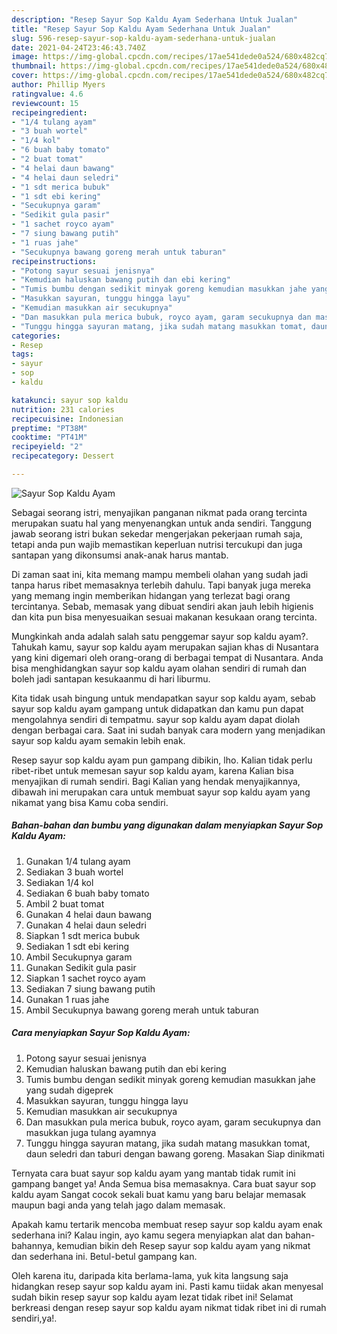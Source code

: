 ```yaml
---
description: "Resep Sayur Sop Kaldu Ayam Sederhana Untuk Jualan"
title: "Resep Sayur Sop Kaldu Ayam Sederhana Untuk Jualan"
slug: 596-resep-sayur-sop-kaldu-ayam-sederhana-untuk-jualan
date: 2021-04-24T23:46:43.740Z
image: https://img-global.cpcdn.com/recipes/17ae541dede0a524/680x482cq70/sayur-sop-kaldu-ayam-foto-resep-utama.jpg
thumbnail: https://img-global.cpcdn.com/recipes/17ae541dede0a524/680x482cq70/sayur-sop-kaldu-ayam-foto-resep-utama.jpg
cover: https://img-global.cpcdn.com/recipes/17ae541dede0a524/680x482cq70/sayur-sop-kaldu-ayam-foto-resep-utama.jpg
author: Phillip Myers
ratingvalue: 4.6
reviewcount: 15
recipeingredient:
- "1/4 tulang ayam"
- "3 buah wortel"
- "1/4 kol"
- "6 buah baby tomato"
- "2 buat tomat"
- "4 helai daun bawang"
- "4 helai daun seledri"
- "1 sdt merica bubuk"
- "1 sdt ebi kering"
- "Secukupnya garam"
- "Sedikit gula pasir"
- "1 sachet royco ayam"
- "7 siung bawang putih"
- "1 ruas jahe"
- "Secukupnya bawang goreng merah untuk taburan"
recipeinstructions:
- "Potong sayur sesuai jenisnya"
- "Kemudian haluskan bawang putih dan ebi kering"
- "Tumis bumbu dengan sedikit minyak goreng kemudian masukkan jahe yang sudah digeprek"
- "Masukkan sayuran, tunggu hingga layu"
- "Kemudian masukkan air secukupnya"
- "Dan masukkan pula merica bubuk, royco ayam, garam secukupnya dan masukkan juga tulang ayamnya"
- "Tunggu hingga sayuran matang, jika sudah matang masukkan tomat, daun seledri dan taburi dengan bawang goreng. Masakan Siap dinikmati"
categories:
- Resep
tags:
- sayur
- sop
- kaldu

katakunci: sayur sop kaldu 
nutrition: 231 calories
recipecuisine: Indonesian
preptime: "PT38M"
cooktime: "PT41M"
recipeyield: "2"
recipecategory: Dessert

---
```



![Sayur Sop Kaldu Ayam](https://img-global.cpcdn.com/recipes/17ae541dede0a524/680x482cq70/sayur-sop-kaldu-ayam-foto-resep-utama.jpg)

Sebagai seorang istri, menyajikan panganan nikmat pada orang tercinta merupakan suatu hal yang menyenangkan untuk anda sendiri. Tanggung jawab seorang istri bukan sekedar mengerjakan pekerjaan rumah saja, tetapi anda pun wajib memastikan keperluan nutrisi tercukupi dan juga santapan yang dikonsumsi anak-anak harus mantab.

Di zaman  saat ini, kita memang mampu membeli olahan yang sudah jadi tanpa harus ribet memasaknya terlebih dahulu. Tapi banyak juga mereka yang memang ingin memberikan hidangan yang terlezat bagi orang tercintanya. Sebab, memasak yang dibuat sendiri akan jauh lebih higienis dan kita pun bisa menyesuaikan sesuai makanan kesukaan orang tercinta. 



Mungkinkah anda adalah salah satu penggemar sayur sop kaldu ayam?. Tahukah kamu, sayur sop kaldu ayam merupakan sajian khas di Nusantara yang kini digemari oleh orang-orang di berbagai tempat di Nusantara. Anda bisa menghidangkan sayur sop kaldu ayam olahan sendiri di rumah dan boleh jadi santapan kesukaanmu di hari liburmu.

Kita tidak usah bingung untuk mendapatkan sayur sop kaldu ayam, sebab sayur sop kaldu ayam gampang untuk didapatkan dan kamu pun dapat mengolahnya sendiri di tempatmu. sayur sop kaldu ayam dapat diolah dengan berbagai cara. Saat ini sudah banyak cara modern yang menjadikan sayur sop kaldu ayam semakin lebih enak.

Resep sayur sop kaldu ayam pun gampang dibikin, lho. Kalian tidak perlu ribet-ribet untuk memesan sayur sop kaldu ayam, karena Kalian bisa menyajikan di rumah sendiri. Bagi Kalian yang hendak menyajikannya, dibawah ini merupakan cara untuk membuat sayur sop kaldu ayam yang nikamat yang bisa Kamu coba sendiri.

<!--inarticleads1-->

##### Bahan-bahan dan bumbu yang digunakan dalam menyiapkan Sayur Sop Kaldu Ayam:

1. Gunakan 1/4 tulang ayam
1. Sediakan 3 buah wortel
1. Sediakan 1/4 kol
1. Sediakan 6 buah baby tomato
1. Ambil 2 buat tomat
1. Gunakan 4 helai daun bawang
1. Gunakan 4 helai daun seledri
1. Siapkan 1 sdt merica bubuk
1. Sediakan 1 sdt ebi kering
1. Ambil Secukupnya garam
1. Gunakan Sedikit gula pasir
1. Siapkan 1 sachet royco ayam
1. Sediakan 7 siung bawang putih
1. Gunakan 1 ruas jahe
1. Ambil Secukupnya bawang goreng merah untuk taburan




<!--inarticleads2-->

##### Cara menyiapkan Sayur Sop Kaldu Ayam:

1. Potong sayur sesuai jenisnya
1. Kemudian haluskan bawang putih dan ebi kering
1. Tumis bumbu dengan sedikit minyak goreng kemudian masukkan jahe yang sudah digeprek
1. Masukkan sayuran, tunggu hingga layu
1. Kemudian masukkan air secukupnya
1. Dan masukkan pula merica bubuk, royco ayam, garam secukupnya dan masukkan juga tulang ayamnya
1. Tunggu hingga sayuran matang, jika sudah matang masukkan tomat, daun seledri dan taburi dengan bawang goreng. Masakan Siap dinikmati




Ternyata cara buat sayur sop kaldu ayam yang mantab tidak rumit ini gampang banget ya! Anda Semua bisa memasaknya. Cara buat sayur sop kaldu ayam Sangat cocok sekali buat kamu yang baru belajar memasak maupun bagi anda yang telah jago dalam memasak.

Apakah kamu tertarik mencoba membuat resep sayur sop kaldu ayam enak sederhana ini? Kalau ingin, ayo kamu segera menyiapkan alat dan bahan-bahannya, kemudian bikin deh Resep sayur sop kaldu ayam yang nikmat dan sederhana ini. Betul-betul gampang kan. 

Oleh karena itu, daripada kita berlama-lama, yuk kita langsung saja hidangkan resep sayur sop kaldu ayam ini. Pasti kamu tiidak akan menyesal sudah bikin resep sayur sop kaldu ayam lezat tidak ribet ini! Selamat berkreasi dengan resep sayur sop kaldu ayam nikmat tidak ribet ini di rumah sendiri,ya!.

